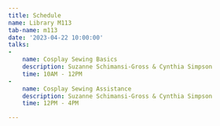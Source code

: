 ```yaml
---
title: Schedule
name: Library M113
tab-name: m113
date: '2023-04-22 10:00:00'
talks:
- 
    name: Cosplay Sewing Basics
    description: Suzanne Schimansi-Gross & Cynthia Simpson
    time: 10AM - 12PM
- 
    name: Cosplay Sewing Assistance
    description: Suzanne Schimansi-Gross & Cynthia Simpson
    time: 12PM - 4PM

---
```


